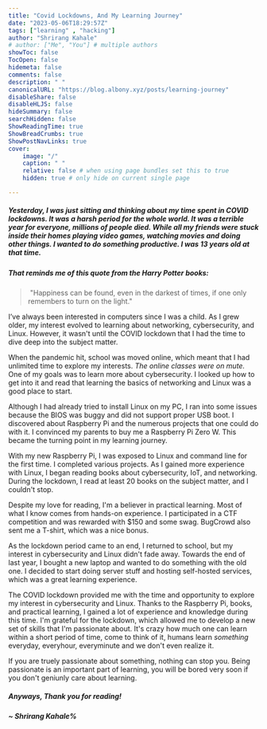 ```yaml
---
title: "Covid Lockdowns, And My Learning Journey"
date: "2023-05-06T18:29:57Z"
tags: ["learning" , "hacking"]
author: "Shrirang Kahale"
# author: ["Me", "You"] # multiple authors
showToc: false
TocOpen: false
hidemeta: false
comments: false
description: " "
canonicalURL: "https://blog.albony.xyz/posts/learning-journey"
disableShare: false
disableHLJS: false
hideSummary: false
searchHidden: false
ShowReadingTime: true
ShowBreadCrumbs: true
ShowPostNavLinks: true
cover:
    image: "/"
    caption: " "
    relative: false # when using page bundles set this to true
    hidden: true # only hide on current single page

---
```

##### Yesterday, I was just sitting and thinking about my time spent in COVID lockdowns.  It was a harsh period for the whole world. It was a terrible year for everyone, millions of people died. While all my friends were stuck inside their homes playing video games, watching movies and doing other things. I wanted to do something productive. I was 13 years old at that time.
##### That reminds me of this quote from the Harry Potter books: 

>  "Happiness can be found, even in the darkest of times, if one only remembers to turn on the light."


I’ve always been interested in computers since I was a child. As I grew older, my interest evolved to learning about networking, cybersecurity, and Linux. However, it wasn't until the COVID lockdown that I had the time to dive deep into the subject matter.

When the pandemic hit, school was moved online, which meant that I had unlimited time to explore my interests. *The online classes were on mute.* One of my goals was to learn more about cybersecurity. I looked up how to get into it and read that learning the basics of networking and Linux was a good place to start.

Although I had already tried to install Linux on my PC, I ran into some issues because the BIOS was buggy and did not support proper USB boot.  I discovered about Raspberry Pi and the numerous projects that one could do with it. I convinced my parents to buy me a Raspberry Pi Zero W. This became the turning point in my learning journey.

With my new Raspberry Pi, I was exposed to Linux and command line for the first time. I completed various projects. As I gained more experience with Linux, I began reading books about cybersecurity, IoT, and networking. During the lockdown, I read at least 20 books on the subject matter, and I couldn't stop.

Despite my love for reading, I'm a believer in practical learning. Most of what I know comes from hands-on experience. I participated in a CTF competition and was rewarded with $150 and some swag. BugCrowd also sent me a T-shirt, which was a nice bonus.

As the lockdown period came to an end, I returned to school, but my interest in cybersecurity and Linux didn't fade away. Towards the end of last year, I bought a new laptop and wanted to do something with the old one. I decided to start doing server stuff and hosting self-hosted services, which was a great learning experience.

The COVID lockdown provided me with the time and opportunity to explore my interest in cybersecurity and Linux. Thanks to the Raspberry Pi, books, and practical learning, I gained a lot of experience and knowledge during this time. I'm grateful for the lockdown, which allowed me to develop a new set of skills that I'm passionate about. It's crazy how much one can learn within a short period of time, come to think of it, humans learn *something* everyday, everyhour, everyminute and we don't even realize it. 

If you are truely passionate about something, nothing can stop you. Being passionate is an important part of learning, you will be bored very soon if you don't geniunly care about learning. 

##### Anyways, Thank you for reading! 
##### ~ Shrirang Kahale%
